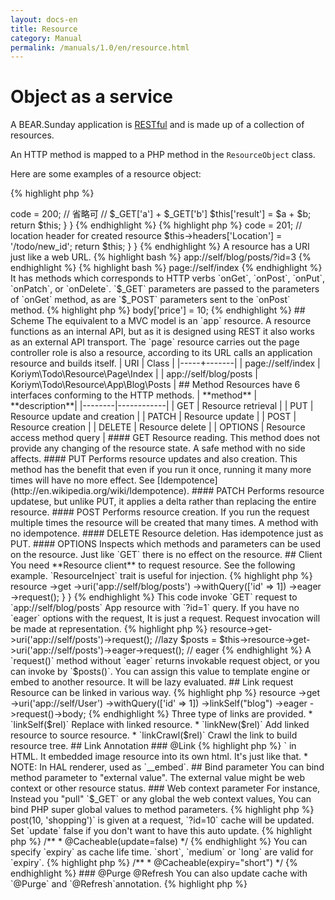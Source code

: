 ```yaml
---
layout: docs-en
title: Resource
category: Manual
permalink: /manuals/1.0/en/resource.html
---
```


# Object as a service

A BEAR.Sunday application is [RESTful](http://en.wikipedia.org/wiki/Representational_state_transfer) and is made up of a collection of resources.

An HTTP method is mapped to a PHP method in the `ResourceObject` class.

Here are some examples of a resource object:

{% highlight php %}
<?php
class Index extends ResourceObject
{
    public function onGet($a, $b)
    {
        $this->code = 200; // 省略可
        // $_GET['a'] + $_GET['b']
        $this['result'] = $a + $b;

        return $this;
    }
}
{% endhighlight %}

{% highlight php %}
<?php
class Todo extends ResourceObject
{
    public function onPost($id, $todo)
    {
        // status code
        $this->code = 201;
        // location header for created resource
        $this->headers['Location'] = '/todo/new_id'; 
        
        return $this;
    }
}
{% endhighlight %}

A resource has a URI just like a web URL. 
{% highlight bash %}
app://self/blog/posts/?id=3
{% endhighlight %}

{% highlight bash %}
page://self/index
{% endhighlight %}
  
It has methods which corresponds to HTTP verbs `onGet`, `onPost`, `onPut`, `onPatch`, or `onDelete`.
`$_GET` parameters are passed to the parameters of `onGet` method, as are `$_POST` parameters sent to the `onPost` method. 

{% highlight php %}
<?php
    class User
    {
        public function onGet($id, $todo)
        {
            // $id   <= $_GET['id']
            // $todo <= $_GET['todo']
{% endhighlight %}

The format defined by `content-type` header will be passed to for `onPut`,`onPatch` or `onDelete`.

{% highlight php %}
<?php
    class User
    {
        public function onPut($id, $todo)
        {
            // `x-www-form-urlencoded` or `application/json`
            $id
{% endhighlight %}

The resource status (`code`,`headers` or`body`) is changed by method with given parameters. Then the resource class return itself(`$this`). 

### Syntax sugar

The body access has a syntax sugar. 
{% highlight php %}
<?php

$this['price'] = 10;
// is same as
$this->body['price'] = 10;
{% endhighlight %}

## Scheme

The equivalent to a MVC model is an `app` resource. A resource functions as an internal API, but as it is designed using REST it also works as an external API transport.
The `page` resource carries out the page controller role is also a resource, according to its URL calls an application resource and builds itself.

| URI | Class |
|-----+-------|
| page://self/index | Koriym\Todo\Resource\Page\Index |
| app://self/blog/posts | Koriym\Todo\Resource\App\Blog\Posts |

## Method

Resources have 6 interfaces conforming to the HTTP methods.

| **method** | **description**|
|--------|------------|
| GET | Resource retrieval |
| PUT | Resource update and creation |
| PATCH | Resource update |
| POST | Resource creation |
| DELETE | Resource delete |
| OPTIONS | Resource access method query |

#### GET 
Resource reading. This method does not provide any changing of the resource state. A safe method with no side affects.

#### PUT 
Performs resource updates and also creation. This method has the benefit that even if you run it once, running it many more times will have no more effect. See [Idempotence](http://en.wikipedia.org/wiki/Idempotence).

#### PATCH

Performs resource updatese, but unlike PUT, it applies a delta rather than replacing the entire resource. 

#### POST 
Performs resource creation. If you run the request multiple times the resource will be created that many times. A method with no idempotence.

#### DELETE 
Resource deletion. Has idempotence just as PUT.

#### OPTIONS 
Inspects which methods and parameters can be used on the resource. Just like `GET` there is no effect on the resource.


## Client

You need **Resource client** to request resource. See the following example. `ResourceInject` trait is useful for injection.

{% highlight php %}
<?php

use BEAR\Sunday\Inject\ResourceInject;

class Index extends ResourceObject
{
    use ResourceInject;

    public function onGet($a, $b)
    {
        $this['post'] = $this
            ->resource
            ->get
            ->uri('app://self/blog/posts')
            ->withQuery(['id' => 1])
            ->eager
            ->request();
    }
}
{% endhighlight %}

This code invoke `GET` request to `app://self/blog/posts` App resource with `?id=1` query.
If you have no `eager` options with the request, It is just a request. Request invocation will be made at representation.

{% highlight php %}
<?php
$posts = $this->resource->get->uri('app://self/posts')->request(); //lazy
$posts = $this->resource->get->uri('app://self/posts')->eager->request(); // eager
{% endhighlight %}

A `request()` method without `eager` returns invokable request object, or you can invoke by `$posts()`.
You can assign this value to template engine or embed to another resource. It will be lazy evaluated.

## Link request

Resource can be linked in various way.

{% highlight php %}
<?php
$blog = $this
    ->resource
    ->get
    ->uri('app://self/User')
    ->withQuery(['id' => 1])
    ->linkSelf("blog")
    ->eager
    ->request()->body;
{% endhighlight %}

Three type of links are provided. 

 * `linkSelf($rel)` Replace with linked resource.
 * `linkNew($rel)`  Add linked resource to source resource.
 * `linkCrawl($rel)` Crawl the link to build resource tree.

## Link Annotation

### @Link
{% highlight php %}
<?php
    /**
     * @Link(rel="profile", href="/profile{?id}")
     */
    public function onGet($id)
{% endhighlight %}

Set the link with `rel` key name and `href` resource URI. 

 * NOTE: In `hal` context, `@Link` is used for HAL link.

{% highlight php %}
<?php
use BEAR\Resource\Annotation\Link;

/**
 * @Link(crawl="post-tree", rel="post", href="app://self/post?author_id={id}")
 */
public function onGet($id = null)
{% endhighlight %}

A `crawl` tagged link will be [crawled](https://github.com/koriym/BEAR.Resource#crawl) with `linkCrawl`.

Found more info about the `@Link` at  BEAR.Resource [README](https://github.com/bearsunday/BEAR.Resource/blob/1.x/README.md).

### @Embed
{% highlight php %}
<?php
use BEAR\Resource\Annotation\Embed;

    /**
     * @Embed(rel="website", src="/website{?id}")
     */
    public function onGet($id)
{% endhighlight %}

You can embed another resource in `src`. Imagine  `<img src="...">` in HTML. It embedded image resource into its own html. It's just like that.

 * NOTE: In HAL renderer, used as `__embed`.

## Bind parameter

You can bind method parameter to "external value". The external value might be web context or other resource status.

### Web context parameter

For instance, Instead you "pull" `$_GET` or any global the web context values, You can bind PHP super global values to method parameters.

{% highlight php %}
<?php
use Ray\WebContextParam\Annotation\QueryParam;

    /**
     * @QueryParam("id")
     */
    public function foo($id = null)
    {
      // $id = $_GET['id'];
{% endhighlight %}

The above example is in the case a key name and parameter name is same.
Specify `key` and `param` when it isn't matched.

{% highlight php %}
<?php
use Ray\WebContextParam\Annotation\CookieParam;

    /**
     * @CookieParam(key="id", param="tokenId")
     */
    public function foo($tokenId = null)
    {
      // $tokenId = $_COOKIE['id'];
{% endhighlight %}

full list

{% highlight php %}
<?php

use Ray\WebContextParam\Annotation\QueryParam;
use Ray\WebContextParam\Annotation\CookieParam;
use Ray\WebContextParam\Annotation\EnvParam;
use Ray\WebContextParam\Annotation\FormParam;
use Ray\WebContextParam\Annotation\ServerParam;

    /**
     * @QueryParam(key="id", param="userId")
     * @CookieParam(key="id", param="tokenId")
     * @EnvParam("app_mode")
     * @FormParam("token")
     * @ServerParam(key="SERVER_NAME", param="server")
     */
    public function foo($userId = null, $tokenId = "0000", $app_mode = null, $token = null, $server = null)
    {
       // $userId   = $_GET['id'];
       // $tokenId  = $_COOKIE['id'] or "0000" when unset;
       // $app_mode = $_ENV['app_mode'];
       // $token    = $_POST['token'];
       // $server   = $_SERVER['SERVER_NAME'];
{% endhighlight %}

This `bind parameter` is very useful for testing.

### Resource Parameter

We can bind the status of other resource to parameter with `@ResourceParam` annotation.

{% highlight php %}
<?php
/**
 * @ResourceParam(param=“name”, uri="app://self//login#nickname")
 */
public function onGet($name)
{
{% endhighlight %}

In this example, `nickname` of `app://self//login` is bound to `$name`.

## Resource cache

### @Cacheable

{% highlight php %}
<?php
/**
 * @Cacheable
 */
class User extends ResourceObject
{% endhighlight %}

`@Cacheable` annotated resource object works as cache without time limit.
Cache is updated not by expiry time (unless you specify) but any no GET request in same class. (Parameter is looked to determine identify)

`@Cacheable` annotated resource object will have `Last-Modified` and `ETag` headers.

{% highlight php %}
<?php

/**
 * @Cacheable
 */
class Todo
{
    public function onGet($id)
    {
        // read
    }

    public function onPost($id, $name)
    {
        // update
    }
}
{% endhighlight %}

For instance, when `->post(10, 'shopping')` is given at a request, `?id=10` cache will be updated.
Set `update` false if you don't want to have this auto update.

{% highlight php %}
/**
 * @Cacheable(update=false)
 */
{% endhighlight %}

You can specify `expiry` as cache life time. `short`, `medium` or `long` are valid for `expiry`.

{% highlight php %}
/**
 * @Cacheable(expiry="short")
 */
{% endhighlight %}


### @Purge @Refresh

You can also update cache with `@Purge` and `@Refresh`annotation.

{% highlight php %}
<?php
/**
 * @Purge(uri="app://self/user/friend?user_id={id}")
 * @Refresh(uri="app://self/user/profile?user_id={id}")
 */
public function onPut($id, $name, $age)
{% endhighlight %}

You can update another resource class and multiple resource at once. `@Purge` delete cache. `@Refresh` recreate cache data.
